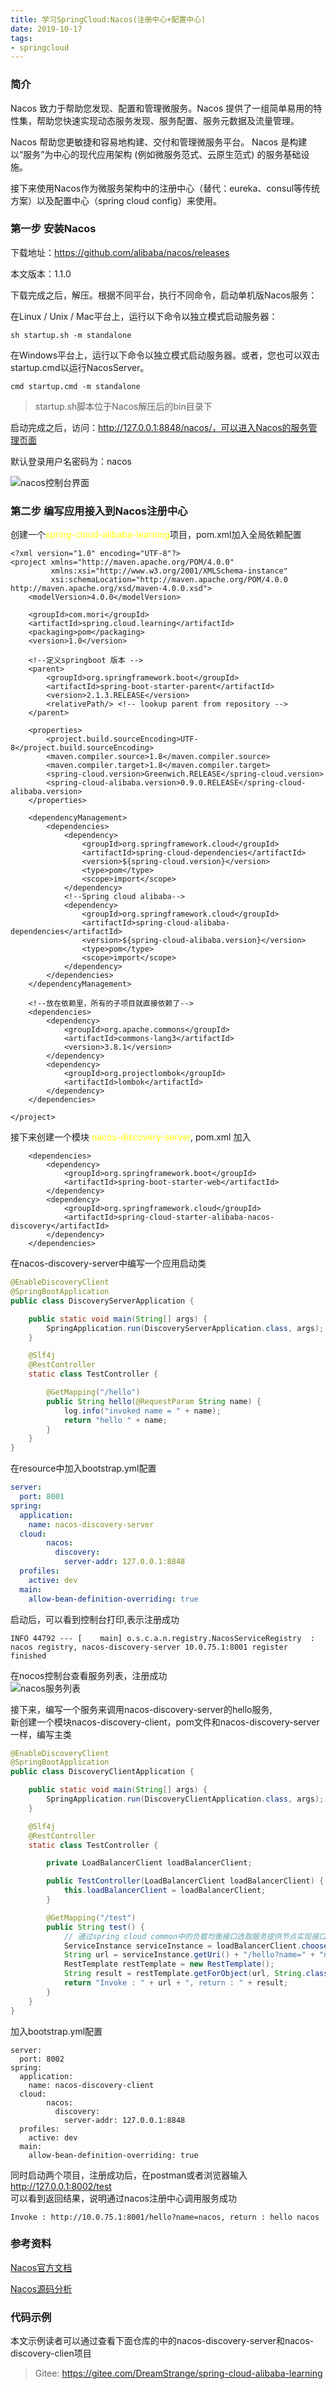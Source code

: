 ```yaml
---
title: 学习SpringCloud:Nacos(注册中心+配置中心)
date: 2019-10-17
tags:
- springcloud
---
```

### 简介
Nacos 致力于帮助您发现、配置和管理微服务。Nacos 提供了一组简单易用的特性集，帮助您快速实现动态服务发现、服务配置、服务元数据及流量管理。  

Nacos 帮助您更敏捷和容易地构建、交付和管理微服务平台。 Nacos 是构建以“服务”为中心的现代应用架构 (例如微服务范式、云原生范式) 的服务基础设施。  

接下来使用Nacos作为微服务架构中的注册中心（替代：eureka、consul等传统方案）以及配置中心（spring cloud config）来使用。
### 第一步 安装Nacos

下载地址：https://github.com/alibaba/nacos/releases

本文版本：1.1.0

下载完成之后，解压。根据不同平台，执行不同命令，启动单机版Nacos服务：

在Linux / Unix / Mac平台上，运行以下命令以独立模式启动服务器：
```text
sh startup.sh -m standalone
```
在Windows平台上，运行以下命令以独立模式启动服务器。或者，您也可以双击startup.cmd以运行NacosServer。
```text
cmd startup.cmd -m standalone
```
>startup.sh脚本位于Nacos解压后的bin目录下

启动完成之后，访问：http://127.0.0.1:8848/nacos/，可以进入Nacos的服务管理页面

默认登录用户名密码为：nacos

![nacos控制台界面](/assets/blogImg/nacos-console.png)
### 第二步 编写应用接入到Nacos注册中心
创建一个<font color=yellow>spring-cloud-alibaba-learning</font>项目，pom.xml加入全局依赖配置
```
<?xml version="1.0" encoding="UTF-8"?>
<project xmlns="http://maven.apache.org/POM/4.0.0"
         xmlns:xsi="http://www.w3.org/2001/XMLSchema-instance"
         xsi:schemaLocation="http://maven.apache.org/POM/4.0.0 http://maven.apache.org/xsd/maven-4.0.0.xsd">
    <modelVersion>4.0.0</modelVersion>

    <groupId>com.mori</groupId>
    <artifactId>spring.cloud.learning</artifactId>
    <packaging>pom</packaging>
    <version>1.0</version>

    <!--定义springboot 版本 -->
    <parent>
        <groupId>org.springframework.boot</groupId>
        <artifactId>spring-boot-starter-parent</artifactId>
        <version>2.1.3.RELEASE</version>
        <relativePath/> <!-- lookup parent from repository -->
    </parent>

    <properties>
        <project.build.sourceEncoding>UTF-8</project.build.sourceEncoding>
        <maven.compiler.source>1.8</maven.compiler.source>
        <maven.compiler.target>1.8</maven.compiler.target>
        <spring-cloud.version>Greenwich.RELEASE</spring-cloud.version>
        <spring-cloud-alibaba.version>0.9.0.RELEASE</spring-cloud-alibaba.version>
    </properties>

    <dependencyManagement>
        <dependencies>
            <dependency>
                <groupId>org.springframework.cloud</groupId>
                <artifactId>spring-cloud-dependencies</artifactId>
                <version>${spring-cloud.version}</version>
                <type>pom</type>
                <scope>import</scope>
            </dependency>
            <!--Spring cloud alibaba-->
            <dependency>
                <groupId>org.springframework.cloud</groupId>
                <artifactId>spring-cloud-alibaba-dependencies</artifactId>
                <version>${spring-cloud-alibaba.version}</version>
                <type>pom</type>
                <scope>import</scope>
            </dependency>
        </dependencies>
    </dependencyManagement>

    <!--放在依赖里，所有的子项目就直接依赖了-->
    <dependencies>
        <dependency>
            <groupId>org.apache.commons</groupId>
            <artifactId>commons-lang3</artifactId>
            <version>3.8.1</version>
        </dependency>
        <dependency>
            <groupId>org.projectlombok</groupId>
            <artifactId>lombok</artifactId>
        </dependency>
    </dependencies>

</project>

```
接下来创建一个模块 <font color=yellow>nacos-discovery-server</font>, pom.xml 加入
```
    <dependencies>
        <dependency>
            <groupId>org.springframework.boot</groupId>
            <artifactId>spring-boot-starter-web</artifactId>
        </dependency>
        <dependency>
            <groupId>org.springframework.cloud</groupId>
            <artifactId>spring-cloud-starter-alibaba-nacos-discovery</artifactId>
        </dependency>
    </dependencies>

```
在nacos-discovery-server中编写一个应用启动类
```java
@EnableDiscoveryClient
@SpringBootApplication
public class DiscoveryServerApplication {

    public static void main(String[] args) {
        SpringApplication.run(DiscoveryServerApplication.class, args);
    }

    @Slf4j
    @RestController
    static class TestController {

        @GetMapping("/hello")
        public String hello(@RequestParam String name) {
            log.info("invoked name = " + name);
            return "hello " + name;
        }
    }
}
```
在resource中加入bootstrap.yml配置
```yml
server:
  port: 8001
spring:
  application:
    name: nacos-discovery-server
  cloud:
        nacos:
          discovery:
            server-addr: 127.0.0.1:8848
  profiles:
    active: dev
  main:
    allow-bean-definition-overriding: true
```
启动后，可以看到控制台打印,表示注册成功
```
INFO 44792 --- [    main] o.s.c.a.n.registry.NacosServiceRegistry  : nacos registry, nacos-discovery-server 10.0.75.1:8001 register finished
```
在nocos控制台查看服务列表，注册成功  
![nacos服务列表](/assets/blogImg/nacos-service-list.png)  
  
接下来，编写一个服务来调用nacos-discovery-server的hello服务,  
新创建一个模块nacos-discovery-client，pom文件和nacos-discovery-server一样，编写主类
```java
@EnableDiscoveryClient
@SpringBootApplication
public class DiscoveryClientApplication {

    public static void main(String[] args) {
        SpringApplication.run(DiscoveryClientApplication.class, args);
    }

    @Slf4j
    @RestController
    static class TestController {

        private LoadBalancerClient loadBalancerClient;

        public TestController(LoadBalancerClient loadBalancerClient) {
            this.loadBalancerClient = loadBalancerClient;
        }

        @GetMapping("/test")
        public String test() {
            // 通过spring cloud common中的负载均衡接口选取服务提供节点实现接口调用
            ServiceInstance serviceInstance = loadBalancerClient.choose("nacos-discovery-server");
            String url = serviceInstance.getUri() + "/hello?name=" + "nacos";
            RestTemplate restTemplate = new RestTemplate();
            String result = restTemplate.getForObject(url, String.class);
            return "Invoke : " + url + ", return : " + result;
        }
    }
}
```
加入bootstrap.yml配置
```
server:
  port: 8002
spring:
  application:
    name: nacos-discovery-client
  cloud:
        nacos:
          discovery:
            server-addr: 127.0.0.1:8848
  profiles:
    active: dev
  main:
    allow-bean-definition-overriding: true
```
同时启动两个项目，注册成功后，在postman或者浏览器输入 http://127.0.0.1:8002/test  
可以看到返回结果，说明通过nacos注册中心调用服务成功
```
Invoke : http://10.0.75.1:8001/hello?name=nacos, return : hello nacos
```
### 参考资料 

[Nacos官方文档](https://nacos.io/zh-cn/docs/what-is-nacos.html)

[Nacos源码分析](http://www.iocoder.cn/Nacos/good-collection/?vip)

### 代码示例

本文示例读者可以通过查看下面仓库的中的nacos-discovery-server和nacos-discovery-clien项目  
> Gitee: https://gitee.com/DreamStrange/spring-cloud-alibaba-learning